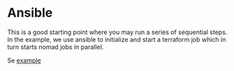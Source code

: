 # Ansible

This is a good starting point where you may run a series of sequential steps.
In the example, we use ansible to initialize and start a terraform job which in turn starts nomad jobs in parallel.

Se [example](../example/ansible)